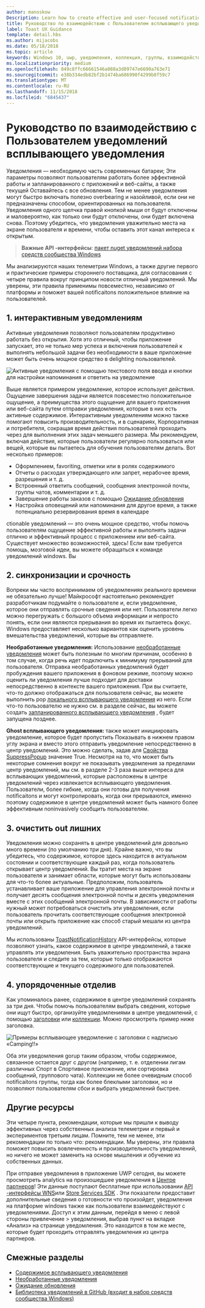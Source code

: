 ```yaml
---
author: manoskow
Description: Learn how to create effective and user-focused notifications that make your users productive and happy.
title: Руководство по взаимодействию с Пользователем всплывающего уведомления
label: Toast UX Guidance
template: detail.hbs
ms.author: mijacobs
ms.date: 05/18/2018
ms.topic: article
keywords: Windows 10, uwp, уведомления, коллекция, группы, взаимодействие с пользователем, руководство по взаимодействию с пользователем, руководство, действие, всплывающее уведомление, центр уведомлений, noninterruptive, эффективных уведомления, неинтрузивного уведомления, активные, управление, упорядочение
ms.localizationpriority: medium
ms.openlocfilehash: 849c8ffc66661546a088a3d89747e6690a763e71
ms.sourcegitcommit: e38b334edb82bf2b1474ba686990f4299b8f59c7
ms.translationtype: MT
ms.contentlocale: ru-RU
ms.lasthandoff: 11/15/2018
ms.locfileid: "6845437"
---
```

# <a name="toast-notification-ux-guidance"></a>Руководство по взаимодействию с Пользователем уведомлений всплывающего уведомления
Уведомления — необходимую часть современных батареи; Эти параметры позволяют пользователям работать более эффективной работы и запланированного с приложений и веб-сайты, а также текущей Оставайтесь с все обновления. Тем не менее уведомления могут быстро включать полезно overbearing и назойливой, если они не предназначены способом, ориентированных на пользователя. Уведомления одного щелчка правой кнопкой мыши от будут отключены и маловероятно, как только они будут отключены, они будет включена снова.  Поэтому убедитесь, что уведомления уважительно места на экране пользователя и времени, чтобы оставить этот канал интереса к открытым.

> **Важные API -интерфейсы**: [пакет nuget уведомлений набора средств сообщества Windows](https://www.nuget.org/packages/Microsoft.Toolkit.Uwp.Notifications/)

Мы анализируются наших телеметрии Windows, а также другие первого и практические примеры стороннего поставщика, для согласования с четыре правила вокруг принципом новости отличный уведомлений.  Мы уверены, эти правила применимы повсеместно, независимо от платформы и поможет вашей notificaitons положительное влияние на пользователей.

## <a name="1-actionable-notifications"></a>1. интерактивным уведомлениям
Активные уведомления позволяют пользователям продуктивно работать без открытия.  Хотя это отличный, чтобы приложение запускает, это не только мер успеха и включения пользователей к выполнять небольшой задачи без необходимости в ваше приложение может быть очень мощное средство в delighting пользователей.

![Активные уведомления с помощью текстового поля ввода и кнопки для настройки напоминания и ответить на уведомление](images/actionable-notification-example01.png)

Выше является примером уведомление, которое использует действия. Ощущение завершения задачи является повсеместно положительное ощущение, а преимущества этого ощущение для вашего приложения или веб-сайта путем отправки уведомления, которые в них есть активные содержимое. Интерактивным уведомлениям можно также помогают повысить производительность, и в сценариях, Корпоративная и потребителя, сокращая время действия пользователей проходить через для выполнения этих задач меньшего размера. Мы рекомендуем, включая действия, которые пользователи регулярно пользоваться или вещей, которые вы пытаетесь для обучения пользователям делать.  Вот несколько примеров:
* Оформлением, favoriting, отметки или в ролях содержимого
* Отчеты о расходах утверждающего или запрет, нерабочее время, разрешения и т. д.
* Встроенный ответить сообщений, сообщения электронной почты, группы чатов, комментарии и т. д.
* Завершение работы заказов с помощью [Ожидание обновления](toast-pending-update.md)
* Настройка оповещений или напоминания для другое время, а также потенциально резервирования время в календаре

ctionable уведомлений — это очень мощное средство, чтобы помочь пользователям ощущение эффективной работы и выполнять задачи отлично и эффективный процесс с приложением или веб-сайта.  Существует множество возможностей, здесь! Если вам требуется помощь, мозговой идеи, вы можете обращаться к команде уведомлений windows.  Вы 

## <a name="2-timing-and-urgency"></a>2. синхронизации и срочность
Вопреки мы часто воспринимаем об уведомлениях реального времени не обязательно лучше! Майкрософт настоятельно рекомендует разработчикам подумайте о пользователе и, если уведомление, которое они отправлять срочные сведения или нет. Пользователи легко можно перегружать с большого объема информации и непросто понять, если они являются прерывания во время их пытаетесь фокус. Windows предоставляет несколько вариантов как оценить уровень вмешательства уведомлений, которые вы отправляете.

**Необработанные уведомления:** Использование [необработанные уведомления](raw-notification-overview.md) может быть полезным по многим причинам, особенно в том случае, когда речь идет подключить к минимуму прерываний для пользователя.  Отправка необработанных уведомлений будет пробуждения вашего приложения в фоновом режиме, поэтому можно оценить ли уведомления лучше подходит для доставки непосредственно в контексте вашего приложения. При вы считаете, что-то должно отображаться для пользователя сейчас, вы можете выполнить pop [локального всплывающего уведомления](send-local-toast.md) из него.  Если что-то пользователю не нужно см. в разделе сейчас, вы можете создать [запланированного всплывающего уведомления](https://blogs.msdn.microsoft.com/tiles_and_toasts/2016/09/30/quickstart-sending-an-alarm-in-windows-10/) , будет запущена позднее.

**Ghost всплывающего уведомления:** также может инициировать уведомление, которое будет пропустить Показывать в нижнем правом углу экрана и вместо этого отправить уведомление непосредственно в центр уведомлений. Это можно сделать, задав для [Свойства SuppressPopup](https://docs.microsoft.com/en-us/uwp/api/windows.ui.notifications.toastnotification.suppresspopup) значение True. Несмотря на то, что может быть некоторые сомнения вокруг не показывать уведомления за пределами центр уведомлений, мы см. в разделе 2-3 раза выше интереса для всплывающих уведомлений, которые расположены в центре уведомлений через извлекается всплывающего уведомления.  Пользователи, более гибкие, когда они готовы для получения notificaitons и могут контролировать, когда они прерываются, именно поэтому содержимое в центре уведомлений может быть намного более эффективным noninvasively сообщить пользователям.

## <a name="3-clear-out-the-clutter"></a>3. очистить out лишних
Уведомления можно сохранять в центре уведомлений для довольно много времени (по умолчанию три дня).  Крайне важно, что вы убедитесь, что содержимое, которое здесь находится в актуальном состоянии и соответствующие каждый раз, когда пользователь открывает центр уведомлений. Вы тратит места на экране пользователя и занимает области, которые могут быть использованы для что-то более актуальные.  Предположим, пользователь устанавливает ваше приложение для управления электронной почты и получает десять сообщения электронной почты и десять уведомления вместе с этих сообщений электронной почты.  В зависимости от работы нужный может потребоваться очистить эти уведомления, если пользователь прочитать соответствующие сообщения электронной почты или открыть приложение как способ старый мешали из центра уведомлений.

Мы использованы [ToastNotificationHistory](https://docs.microsoft.com/en-us/uwp/api/windows.ui.notifications.toastnotificationhistory) API-интерфейсы, которые позволяют узнать, какое содержимое в центре уведомлений, а также управлять эти уведомления. Быть уважительно пространства экрана пользователя и следите за тем, которые только отображаются соответствующие и текущего содержимого для пользователей.

## <a name="4-keeping-organized"></a>4. упорядоченные отделив
Как упоминалось ранее, содержимое в центре уведомлений сохранять за три дня.  Чтобы помочь пользователям выбрать сведения, которые они ищут быстро, организуйте уведомлениями в центре уведомлений, с помощью [заголовки](https://docs.microsoft.com/en-us/windows/uwp/design/shell/tiles-and-notifications/toast-headers) или [коллекции](https://docs.microsoft.com/en-us/uwp/api/windows.ui.notifications.toastcollection). Можно просмотреть пример ниже заголовка.

![Примеры всплывающее уведомление с заголовки с надписью «Camping!!»](images/toast-headers-action-center.png)

Оба эти уведомления gorup таким образом, чтобы содержимое, связанное остается друг с другом (например, т. е. отделении лигам различных Спорт в Спортивное приложение, или сортировка сообщений, группового чата). Коллекции не более очевидным способ notificaitons группы, тогда как более блеклыми заголовки, но и позволяют пользователям сбои и выбрать уведомлений быстрее. 

## <a name="other-resources"></a>Другие ресурсы
Эти четыре пункта, рекомендации, которые мы пришли к выводу эффективных через собственных анализа телеметрии и первый и экспериментов третьим лицам. Помните, тем не менее, эти рекомендации по только что: рекомендации.  Мы уверены, эти правила поможет повысить вовлеченность и производительность уведомлений, но ничего не может заменить на основе мышления и обучение из собственных данных.  

При отправке уведомления в приложение UWP сегодня, вы можете просмотреть analytics на произошедшее уведомления в [Центре партнеров](https://partner.microsoft.com/dashboard)! Эти данные поступают бесплатные при использовании [API -интерфейсы WNS](https://docs.microsoft.com/en-us/windows/uwp/design/shell/tiles-and-notifications/windows-push-notification-services--wns--overview)или [Store Services SDK](https://marketplace.visualstudio.com/items?itemName=AdMediator.MicrosoftStoreServicesSDK) . Эти показатели предоставит дополнительные сведения о готовности что произойдет, уведомления на платформе windows также как пользователи взаимодействуют с уведомлениями. Доступ к этим данным, перейдя в меню с левой стороны привлечение > уведомления, выбрав пункт на вкладке «Анализ» на странице уведомления.  Это находится в том же месте, которые будет проходить отправлять уведомления из центра партнеров.

## <a name="related-topics"></a>Смежные разделы

* [Содержимое всплывающего уведомления](adaptive-interactive-toasts.md)
* [Необработанные уведомления](raw-notification-overview.md)
* [Ожидание обновления](toast-pending-update.md)
* [Библиотека уведомлений в GitHub (входит в набор средств сообщества Windows)](https://github.com/Microsoft/UWPCommunityToolkit/tree/master/Microsoft.Toolkit.Uwp.Notifications)
